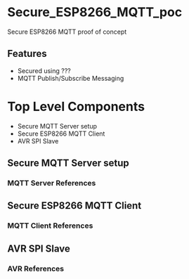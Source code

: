 # Secure_ESP8266_MQTT_poc
Secure ESP8266 MQTT proof of concept

## Features
- Secured using ???
- MQTT Publish/Subscribe Messaging

# Top Level Components
- Secure MQTT Server setup
- Secure ESP8266 MQTT Client
- AVR SPI Slave

## Secure MQTT Server setup

### MQTT Server References

## Secure ESP8266 MQTT Client

### MQTT Client References

## AVR SPI Slave

### AVR References

